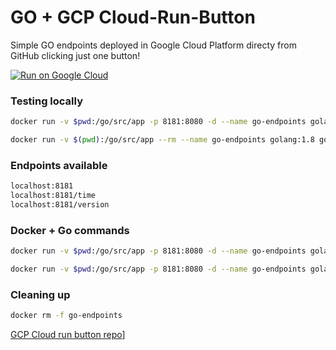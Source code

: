 # GO + GCP Cloud-Run-Button
Simple GO endpoints deployed in Google Cloud Platform directy from GitHub clicking just one button!

[![Run on Google Cloud](https://storage.googleapis.com/cloudrun/button.svg)](https://console.cloud.google.com/cloudshell/editor?shellonly=true&cloudshell_image=gcr.io/cloudrun/button&cloudshell_git_repo=https://github.com/twogg-git/go-gcp-cloudshell.git)

### Testing locally
```sh
docker run -v $pwd:/go/src/app -p 8181:8080 -d --name go-endpoints golang:1.8 go run src/app/main.go

docker run -v $(pwd):/go/src/app --rm --name go-endpoints golang:1.8 go run main.go
```

### Endpoints available
```sh
localhost:8181
localhost:8181/time
localhost:8181/version
```

### Docker + Go commands
```sh
docker run -v $pwd:/go/src/app -p 8181:8080 -d --name go-endpoints golang:1.8 /bin/bash -c "go run src/app/main.go"

docker run -v $pwd:/go/src/app -p 8181:8080 -d --name go-endpoints golang:1.8 /bin/bash -c "cd src/app;go get -v ./...;go run /src/app/main.go"
```
### Cleaning up
```sh
docker rm -f go-endpoints
```

[GCP Cloud run button repo](https://github.com/GoogleCloudPlatform/cloud-run-button#add-the-cloud-run-button-to-your-repos-readme)]
